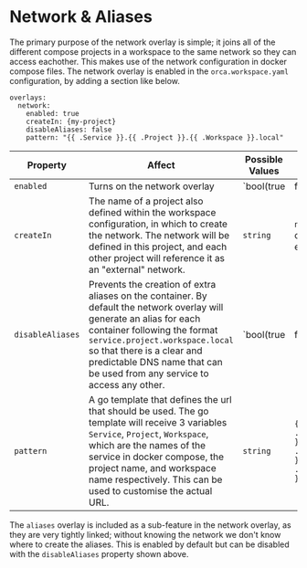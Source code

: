 
# Network & Aliases

The primary purpose of the network overlay is simple; it joins all of the different compose projects in a workspace to the same network so they can access eachother. This makes use of the network configuration in docker compose files. The network overlay is enabled in the `orca.workspace.yaml` configuration, by adding a section like below. 

```
overlays:
  network:
    enabled: true
    createIn: {my-project}
    disableAliases: false
    pattern: "{{ .Service }}.{{ .Project }}.{{ .Workspace }}.local"
```

| Property | Affect | Possible Values | Default |
| -------- | ------ | --------------- | ------- |
| `enabled` | Turns on the network overlay | `bool(true|false)` | `false` |
| `createIn` | The name of a project also defined within the workspace configuration, in which to create the network. The network will be defined in this project, and each other project will reference it as an "external" network. | `string` | `nil` (will cause an error) | 
| `disableAliases` | Prevents the creation of extra aliases on the container. By default the network overlay will generate an alias for each container following the format `service.project.workspace.local` so that there is a clear and predictable DNS name that can be used from any service to access any other. | `bool(true|false)` | `false` | 
| `pattern` | A go template that defines the url that should be used. The go template will receive 3 variables `Service`, `Project`, `Workspace`, which are the names of the service in docker compose, the project name, and workspace name respectively. This can be used to customise the actual URL. | `string` | `{{ .Service }}.{{ .Project }}.{{ .Workspace }}.local` |

The `aliases` overlay is included as a sub-feature in the network overlay, as they are very tightly linked; without knowing the network we don't know where to create the aliases. This is enabled by default but can be disabled with the `disableAliases` property shown above.

